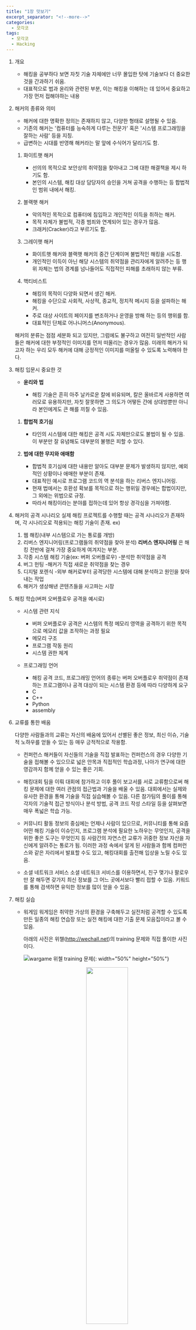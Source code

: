 ```yaml
---
title: "1장 맛보기"
excerpt_separator: "<!--more-->"
categories:
  - 모각코
tags:
  - 모각코
  - Hacking
---
```


1. 개요

   - 해킹을 공부하다 보면 자칫 기술 자체에만 너무 몰입한 탓에 기술보다 더 중요한 것을 간과하기 쉬움.
   - 대표적으로 법과 윤리와 관련된 부분, 이는 해킹을 이해하는 데 있어서 중요하고 가장 먼저 접해야하는 내용

2. 해커의 종류와 의미

   - 해커에 대한 명확한 정의는 존재하지 않고, 다양한 형태로 설명될 수 있음.
   - 기존의 해커는 '컴퓨터를 능숙하게 다루는 전문가' 혹은 '시스템 프로그래밍을 잘하는 사람' 등을 지칭.
   - 급변하는 시대를 반영해 해커라는 말 앞에 수식어가 달리기도 함.

   1. 화이트햇 해커

      - 선의의 목적으로 보안상의 취약점을 찾아내고 그에 대한 해결책을 제시 하기도 함.
      - 본인의 시스템, 해킹 대상 담당자의 승인을 거쳐 공격을 수행하는 등 합법적인 범위 내에서 해킹.

   2. 블랙햇 해커

      - 악의적인 목적으로 컴퓨터에 침입하고 개인적인 이득을 취하는 해커.
      - 목적 자체가 불법적, 각종 범죄와 연계되어 있는 경우가 많음.
      - 크래커(Cracker)라고 부르기도 함.

   3. 그레이햇 해커

      - 화이트햇 해커와 블랙햇 해커의 중간 단계이며 불법적인 해킹을 시도함.
      - 개인적인 이득이 아닌 해당 시스템의 취약점을 관리자에게 알려주는 등 행위 자체는 법의 경계를 넘나들어도 직접적인 피해를 초래하지 않는 부류.

   4. 핵티비스트
      - 해킹의 목적이 다양화 되면서 생긴 해커.
      - 해킹을 수단으로 사회적, 사상적, 종교적, 정치적 메시지 등을 설파하는 해커.
      - 주로 대상 사이트의 페이지를 변조하거나 운영을 방해 하는 등의 행위를 함.
      - 대표적인 단체로 어나니머스(Anonymous).

   해커의 분류는 점점 세분화 되고 있지만, 그럼에도 불구하고 여전히 일반적인 사람들은 해커에 대한 부정적인 이미지를 먼저 떠올리는 경우가 많음.
   미래의 해커가 되고자 하는 우리 모두 해커에 대해 긍정적인 이미지를 떠올릴 수 있도록 노력해야 한다.

3. 해킹 입문시 중요한 것

   - **윤리와 법**

     - 해킹 기술은 흔히 아주 날카로운 칼에 비유되며, 칼은 올바르게 사용하면 여러모로 유용하지만, 자칫 잘못하면 그 의도가 어떻든 간에 상대방뿐만 아니라 본인에게도 큰 해를 끼칠 수 있음.

   1. **합법적 호기심**

      - 타인의 시스템에 대한 해킹은 공격 시도 자체만으로도 불법이 될 수 있음. 이 부분만 잘 유념해도 대부분의 불행은 피할 수 있다.

   2. **법에 대한 무지와 애매함**

      - 합법적 호기심에 대한 내용만 알아도 대부분 문제가 발생하지 않지만, 예외적인 상황이나 애매한 부분이 존재.
      - 대표적인 예시로 프로그램 코드의 역 분석을 하는 리버스 엔지니어링.
      - 현재 법에서는 호환성 확보를 목적으로 하는 행위일 경우에는 합법이지만, 그 외에는 위법으로 규정.
      - 따라서 해킹이라는 분야를 접하는데 있어 항상 경각심을 가져야함.

4. 해커의 공격 시나리오
   실제 해킹 프로젝트를 수행할 때는 공격 시나리오가 존재하며, 각 시나리오로 적용되는 해킹 기술이 존재.
   ex)

   1. 웹 해킹(내부 시스템으로 가는 통로를 개방)
   2. 리버스 엔지니어링(프로그램들의 취약점을 찾아 분석) **리버스 엔지니어링** 은 해킹 전반에 걸쳐 가장 중요하게 여겨지는 부분.
   3. 각종 시스템 해킹 기술(ex: 버퍼 오버플로우) -분석한 취약점을 공격
   4. 버그 헌팅 -해커가 직접 새로운 취약점을 찾는 경우
   5. 디지털 포렌식 -외부 해커로부터 공격당한 시스템에 대해 분석하고 원인을 찾아내는 작업
   6. 해커가 생상해낸 콘텐츠들을 사고파는 시장

5. 해킹 학습(버퍼 오버플로우 공격을 예시로)

   - 시스템 관련 지식

     - 버퍼 오버플로우 공격은 시스템의 특정 메모리 영역을 공격하기 위한 목적으로 메모리 값을 조작하는 과정 필요

     * 메모리 구조
     * 프로그램 작동 원리
     * 시스템 권한 체계

   - 프로그래밍 언어

     - 해킹 공격 코드, 프로그래밍 언어의 종류는 버퍼 오버플로우 취약점이 존재하는 프로그램이나 공격 대상이 되는 시스템 환경 등에 따라 다양하게 요구

     * C
     * C++
     * Python
     * assembly

6. 교류를 통한 배움

   다양한 사람들과의 교류는 자신의 배움에 있어서 선별된 좋은 정보, 최신 이슈, 기술적 노하우를 얻들 수 있는 등 매우 긍적적으로 작용함.

   - 컨퍼런스
     해커들이 자신들의 기술을 직접 발표하는 컨퍼런스의 경우 다양한 기술을 접해볼 수 있으므로 넓은 안목과 직접적인 학습과정, 나아가 연구에 대한 영감까지 함께 얻을 수 있는 좋은 기회.

   - 해킹대회
     팀을 이뤄 대회에 참가하고 이후 풀이 보고서를 서로 교류함으로써 해킹 문제에 대한 여러 관점의 접근법과 기술을 배울 수 있음.
     대회에서는 실제와 유사한 환경을 통해 기술을 직접 실습해볼 수 있음.
     다른 참가팀의 풀이를 통해 각자의 기술적 접근 방식이나 분석 방법, 공격 코드 작성 스타일 등을 살펴보면 매우 폭넓은 학습 가능.

   - 커뮤니티 활동
     정보의 중심에는 언제나 사람이 있으므로, 커뮤니티를 통해 요즘 어떤 해킹 기술이 이슈인지, 프로그램 분석에 필요한 노하우는 무엇인지, 공격을 위한 좋은 도구는 무엇인지 등 사람간의 자연스런 교류가 귀중한 정보 자산을 자신에게 알려주는 통로가 됨.
     이러한 과정 속에서 알게 된 사람들과 함께 컴퍼런스와 같은 자리에서 발표할 수도 있고, 해킹대회를 출전해 입상을 노릴 수도 있음.

   - 소셜 네트워크 서비스
     소셜 네트워크 서비스를 이용하면서, 친구 맺기나 팔로우만 잘 해두면 갖가지 최신 정보를 그 어느 곳에서보다 빨리 접할 수 있음.
     키워드를 통해 검색하면 유익한 정보를 많이 얻을 수 있음.

7. 해킹 실습

   - 워게임
     워게임은 취약한 가상의 환경을 구축해두고 실전처럼 공격할 수 있도록 만든 일종의 해킹 연습장 또는 실전 해킹에 대한 기출 문제 모음집이라고 볼 수 있음.

     아래의 사진은 위챌(http://wechall.net)의 training 문제와 직접 풀이한 사진이다.

     ![wargame 위첼 training 문제](https://user-images.githubusercontent.com/66258691/124764215-ad7dd180-df6f-11eb-9b63-11f52eb7d5ef.png){: width="50%" height="50%"}<center><img src="/imges/wargame 위첼 training 문제.png" width="50%" height="50%"></center>

     ![result](https://user-images.githubusercontent.com/66258691/124764991-81af1b80-df70-11eb-801e-8acc8850da42.png){: width="50%" height="50%"}<center><img src="/imges/reuslt.png" width="50%" height="50%"></center>

   - 해킹 대회

     해킹 대회를 통해 자신의 실력을 직간접적으로 평가해 볼 수 있음.

     정해진 시간 내에 공격에 성공해야 하는 환경에 놓이게 되면 모르는 부분을 찾아 공부하면서 단기간에 상당한 학습 효과를 얻을 수 있음.

   - 가상 환경
     가상의 취약한 환경을 구축하고 해킹하며 웹, 리눅스, 윈도우, 네트워크 등 원하는 조건에 따라 구성해서 실습을 할 수 있음.

     직접 구축하는 것이 번거롭게 느껴질 수 있지만, 시간 및 학습에 있어서 훨씬 효율적임.

     본인이 사용하는 시스템에서 취약한 환경을 구성하고 해킹 기술을 테스트하다 보면 설정의 변경이나 악성코드의 동작 등으로 인해 자칫 시스템이 망가질 수 있으므로, 가상 머신 프로그램을 통해 취약한 환경을 구축하고 공격하는 것임.
